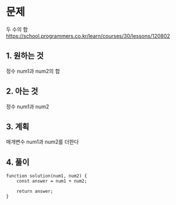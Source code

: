 # 문제

두 수의 합
https://school.programmers.co.kr/learn/courses/30/lessons/120802

## 1. 원하는 것

정수 num1과 num2의 합

## 2. 아는 것

정수 num1과 num2

## 3. 계획

매개변수 num1과 num2를 더한다

## 4. 풀이

```
function solution(num1, num2) {
    const answer = num1 + num2;

    return answer;
}
```
